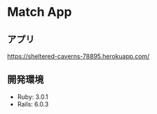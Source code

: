 # Match App

## アプリ

https://sheltered-caverns-78895.herokuapp.com/

## 開発環境

- Ruby: 3.0.1
- Rails: 6.0.3

